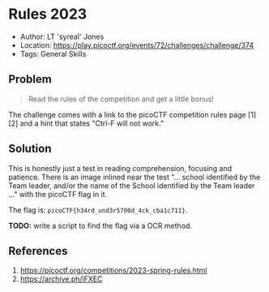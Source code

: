# Rules 2023

* Author: LT 'syreal' Jones
* Location: https://play.picoctf.org/events/72/challenges/challenge/374
* Tags: General Skills

## Problem

> Read the rules of the competition and get a little bonus!

The challenge comes with a link to the picoCTF competition rules page [1][2] and a hint that states "Ctrl-F will not work."

## Solution

This is honestly just a test in reading comprehension, focusing and patience. There is an image inlined near the test "... school identified by the Team leader, and/or the name of the School identified by the Team leader ..." with the picoCTF flag in it.

The flag is: ``picoCTF{h34rd_und3r5700d_4ck_cba1c711}``.

__TODO:__ write a script to find the flag via a OCR method.

## References

1. https://picoctf.org/competitions/2023-spring-rules.html
2. https://archive.ph/lFXEC
